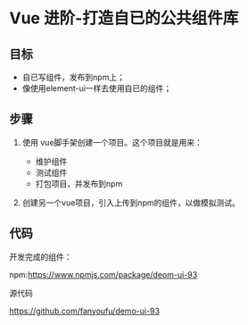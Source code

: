 # Vue 进阶-打造自已的公共组件库

## 目标

- 自已写组件，发布到npm上；
- 像使用element-ui一样去使用自已的组件；



## 步骤

1. 使用 vue脚手架创建一个项目。这个项目就是用来：
   - 维护组件
   - 测试组件
   - 打包项目，并发布到npm

2. 创建另一个vue项目，引入上传到npm的组件，以做模拟测试。



## 代码

开发完成的组件：

npm:https://www.npmjs.com/package/deom-ui-93

源代码

https://github.com/fanyoufu/demo-ui-93





